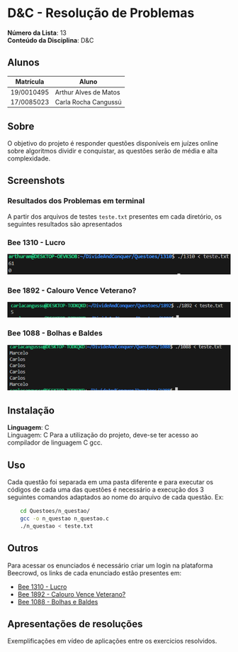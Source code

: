 # D&C - Resolução de Problemas

**Número da Lista**: 13<br>
**Conteúdo da Disciplina**: D&C <br>

## Alunos
|Matrícula | Aluno |
| -- | -- |
| 19/0010495  |  Arthur Alves de Matos |
| 17/0085023  |  Carla Rocha Cangussú |

## Sobre
O objetivo do projeto é responder questões disponíveis em juízes online sobre algoritmos dividir e conquistar, as questões serão de média e alta complexidade.

## Screenshots
### Resultados dos Problemas em terminal
A partir dos arquivos de testes `teste.txt` presentes em cada diretório, os seguintes resultados são apresentados

### Bee 1310 - Lucro
![1310](/screenshots/lucro.png)

### Bee 1892 - Calouro Vence Veterano?
![1892](/screenshots/1892.png)

### Bee 1088 - Bolhas e Baldes
![1892](/screenshots/1088.png)

## Instalação 
**Linguagem**: C<br>
Linguagem: C
Para a utilização do projeto, deve-se ter acesso ao compilador de linguagem C gcc.

## Uso 
Cada questão foi separada em uma pasta diferente e para executar os códigos de cada uma das questões é necessário a execução dos 3 seguintes comandos adaptados ao nome do arquivo de cada questão. Ex:

```sh
    cd Questoes/n_questao/
    gcc -o n_questao n_questao.c
    ./n_questao < teste.txt
```

## Outros
Para acessar os enunciados é necessário criar um login na plataforma Beecrowd, os links de cada enunciado estão presentes em:

- [Bee 1310 - Lucro](https://judge.beecrowd.com/pt/problems/view/1310)
- [Bee 1892 - Calouro Vence Veterano?](https://judge.beecrowd.com/pt/problems/view/1892)
- [Bee 1088 - Bolhas e Baldes](https://judge.beecrowd.com/pt/problems/view/1088)

## Apresentações de resoluções
Exemplificações em vídeo de aplicações entre os exercicios resolvidos.
